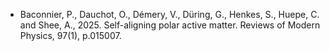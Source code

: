 
* Baconnier, P., Dauchot, O., Démery, V., Düring, G., Henkes, S., Huepe, C. and Shee, A., 2025.
  Self-aligning polar active matter.
  Reviews of Modern Physics, 97(1), p.015007.
